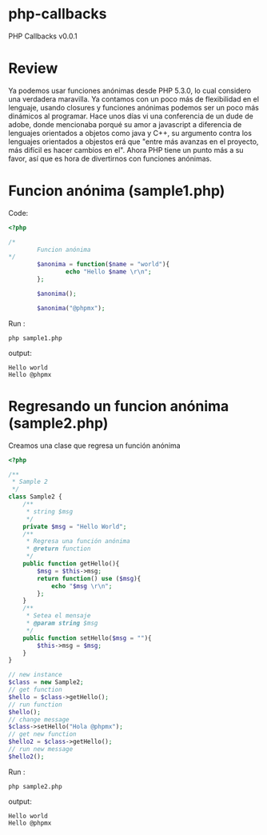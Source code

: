 php-callbacks
=============

PHP Callbacks v0.0.1


Review
======

Ya podemos usar funciones anónimas desde PHP 5.3.0, lo cual considero una verdadera maravilla. Ya contamos con un poco más de flexibilidad en el lenguaje, usando closures y funciones anónimas podemos ser un poco más dinámicos al programar. Hace unos días vi una conferencia de un dude de adobe, donde mencionaba porqué su amor a javascript a diferencia de lenguajes orientados a objetos como java y C++, su argumento contra los lenguajes orientados a objestos erá que "entre más avanzas en el proyecto, más difícil es hacer cambios en el". Ahora PHP tiene un punto más a su favor, así que es hora de divertirnos con funciones anónimas.

Funcion anónima (sample1.php)
=============================

Code: 


```php
<?php

/*
        Funcion anónima 
*/
        $anonima = function($name = "world"){
                echo "Hello $name \r\n";
        };

        $anonima();

        $anonima("@phpmx");
```

Run :


```
php sample1.php
```

output:

```
Hello world
Hello @phpmx
```

Regresando un funcion anónima (sample2.php)
=============================

Creamos una clase que regresa un función anónima

```php
<?php

/**
 * Sample 2
 */
class Sample2 {
	/**
	 * string $msg
	 */
	private $msg = "Hello World";
	/**
	 * Regresa una función anónima
	 * @return function
	 */
	public function getHello(){
		$msg = $this->msg;
		return function() use ($msg){
			echo "$msg \r\n";
		};
	}
	/**
	 * Setea el mensaje
	 * @param string $msg
	 */
	public function setHello($msg = ""){
		$this->msg = $msg;
	}
}

// new instance
$class = new Sample2;
// get function
$hello = $class->getHello();
// run function
$hello();
// change message
$class->setHello("Hola @phpmx");
// get new function
$hello2 = $class->getHello();
// run new message
$hello2();
```

Run :


```
php sample2.php
```

output:

```
Hello world
Hello @phpmx
```